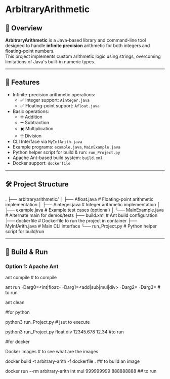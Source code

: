 # ArbitraryArithmetic

## 📌 Overview

**ArbitraryArithmetic** is a Java-based library and command-line tool designed to handle **infinite precision** arithmetic for both integers and floating-point numbers.  
This project implements custom arithmetic logic using strings, overcoming limitations of Java's built-in numeric types.

---

## 🚀 Features

- Infinite-precision arithmetic operations:
  - ✅ Integer support: `Ainteger.java`
  - ✅ Floating-point support: `Afloat.java`
- Basic operations:
  - ➕ Addition
  - ➖ Subtraction
  - ✖️ Multiplication
  - ➗ Division
- CLI Interface via `MyInfArith.java`
- Example programs: `example.java`, `MainExample.java`
- Python helper script for build & run: `run_Project.py`
- Apache Ant-based build system: `build.xml`
- Docker support: `dockerfile`

---

## 🛠️ Project Structure

.
├── arbitraryarithmetic/
│ ├── Afloat.java # Floating-point arithmetic implementation
│ ├── Ainteger.java # Integer arithmetic implementation
│ ├── example.java # Example test cases (optional)
│ └── MainExample.java # Alternate main for demos/tests
├── build.xml # Ant build configuration
├── dockerfile # Dockerfile to run the project in container
├── MyInfArith.java # Main CLI interface
└── run_Project.py # Python helper script for build/run





---

## 🔧 Build & Run

### Option 1: Apache Ant


ant compile        # to compile

ant run -Darg0=<int|float> -Darg1=<add|sub|mul|div> -Darg2=<num1> -Darg3=<num2>        # to run

ant clean     


#for python

python3 run_Project.py    # jsut to execute

python3 run_Project.py float div 12345.678 12.34        #to run


#for docker

Docker images      # to see what are the images

docker build -t arbitrary-arith -f dockerfile .           ## to build an image
 
docker run --rm arbitrary-arith int mul 999999999 888888888       ## to run 

